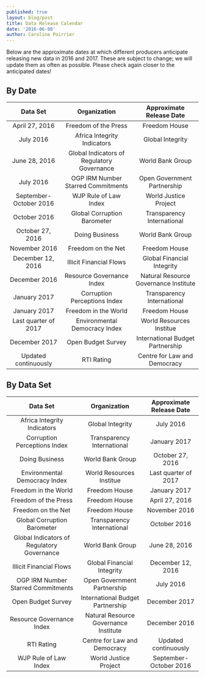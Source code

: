 ```yaml
---
published: true
layout: blog/post
title: Data Release Calendar
date: '2016-06-08'
author: Caroline Poirrier
---
```


Below are the approximate dates at which different producers anticipate releasing new data in 2016 and 2017. These are subject to change; we will update them as often as possible. Please check again closer to the anticipated dates!

## By Date

|Data Set| Organization| Approximate Release Date |
|:--------------:|:--------------:|:--------------:|
|April 27, 2016|Freedom of the Press|Freedom House|
|July 2016|Africa Integrity Indicators|Global Integrity|
|June 28, 2016|Global Indicators of Regulatory Governance|World Bank Group|
|July 2016|OGP IRM Number Starred Commitments|Open Government Partnership|
|September-October 2016|WJP Rule of Law Index|World Justice Project|
|October 2016|Global Corruption Barometer|Transparency International|
|October 27, 2016|Doing Business|World Bank Group|
|November 2016|Freedom on the Net|Freedom House|
|December 12, 2016|Illicit Financial Flows|Global Financial Integrity|
|December 2016|Resource Governance Index|Natural Resource Governance Institute|
|January 2017|Corruption Perceptions Index|Transparency International|
|January 2017|Freedom in the World|Freedom House|
|Last quarter of 2017|Environmental Democracy Index|World Resources Institue|
|December 2017|Open Budget Survey|International Budget Partnership|
|Updated continuously|RTI Rating| Centre for Law and Democracy|




## By Data Set

|Data Set| Organization| Approximate Release Date |
|:--------------:|:--------------:|:--------------:|
|Africa Integrity Indicators|Global Integrity|July 2016|
|Corruption Perceptions Index|Transparency International|January 2017|
|Doing Business|World Bank Group|October 27, 2016|
|Environmental Democracy Index|World Resources Institue|Last quarter of 2017|
|Freedom in the World|Freedom House|January 2017|
|Freedom of the Press|Freedom House|April 27, 2016|
|Freedom on the Net|Freedom House|November 2016|
|Global Corruption Barometer|Transparency International|October 2016|
|Global Indicators of Regulatory Governance|World Bank Group|June 28, 2016|
|Illicit Financial Flows|Global Financial Integrity|December 12, 2016|
|OGP IRM Number Starred Commitments|Open Government Partnership|July 2016|
|Open Budget Survey|International Budget Partnership|December 2017|
|Resource Governance Index|Natural Resource Governance Institute|December 2016|
|RTI Rating| Centre for Law and Democracy|Updated continuously|
|WJP Rule of Law Index|World Justice Project|September-October 2016|
